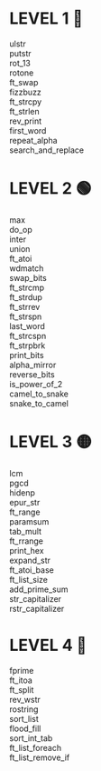 # LEVEL 1 🔵

ulstr   
putstr   
rot_13   
rotone   
ft_swap   
fizzbuzz   
ft_strcpy   
ft_strlen   
rev_print   
first_word   
repeat_alpha   
search_and_replace

# LEVEL 2 🟢

max   
do_op   
inter   
union   
ft_atoi   
wdmatch   
swap_bits   
ft_strcmp   
ft_strdup   
ft_strrev   
ft_strspn   
last_word   
ft_strcspn   
ft_strpbrk   
print_bits   
alpha_mirror   
reverse_bits   
is_power_of_2   
camel_to_snake   
snake_to_camel

# LEVEL 3 🟡

lcm   
pgcd   
hidenp   
epur_str   
ft_range   
paramsum   
tab_mult   
ft_rrange   
print_hex   
expand_str   
ft_atoi_base   
ft_list_size   
add_prime_sum   
str_capitalizer   
rstr_capitalizer

# LEVEL 4 🔴

fprime   
ft_itoa   
ft_split   
rev_wstr   
rostring   
sort_list   
flood_fill   
sort_int_tab   
ft_list_foreach   
ft_list_remove_if

